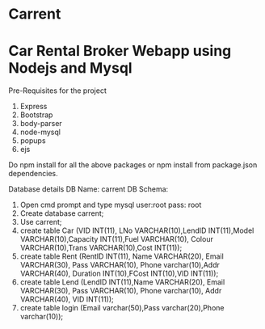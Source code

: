 # Carrent
# Car Rental Broker Webapp using Nodejs and Mysql
Pre-Requisites for the project

1. Express
2. Bootstrap
3. body-parser
4. node-mysql
5. popups
6. ejs

Do npm install for all the above packages or npm install from package.json dependencies.

Database details
DB Name: carrent
DB Schema: 
1. Open cmd prompt and type mysql user:root  pass: root
2. Create database carrent;
3. Use carrent;
4. create table Car (VID INT(11), LNo VARCHAR(10),LendID INT(11),Model VARCHAR(10),Capacity INT(11),Fuel VARCHAR(10),
   Colour VARCHAR(10),Trans VARCHAR(10),Cost INT(11));
5. create table Rent (RentID INT(11), Name VARCHAR(20), Email VARCHAR(30), Pass VARCHAR(10), Phone varchar(10),Addr VARCHAR(40),
   Duration INT(10),FCost INT(10),VID INT(11));
6. create table Lend (LendID INT(11),Name VARCHAR(20), Email VARCHAR(30), Pass VARCHAR(10), Phone varchar(10), Addr VARCHAR(40),
   VID INT(11));
7. create table login (Email varchar(50),Pass varchar(20),Phone varchar(10));   
   
